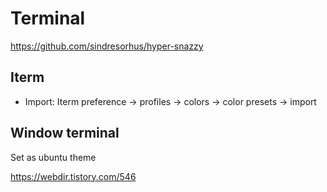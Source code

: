 # Terminal

https://github.com/sindresorhus/hyper-snazzy

## Iterm

- Import: Iterm preference -> profiles -> colors -> color presets -> import

## Window terminal

Set as ubuntu theme

https://webdir.tistory.com/546
